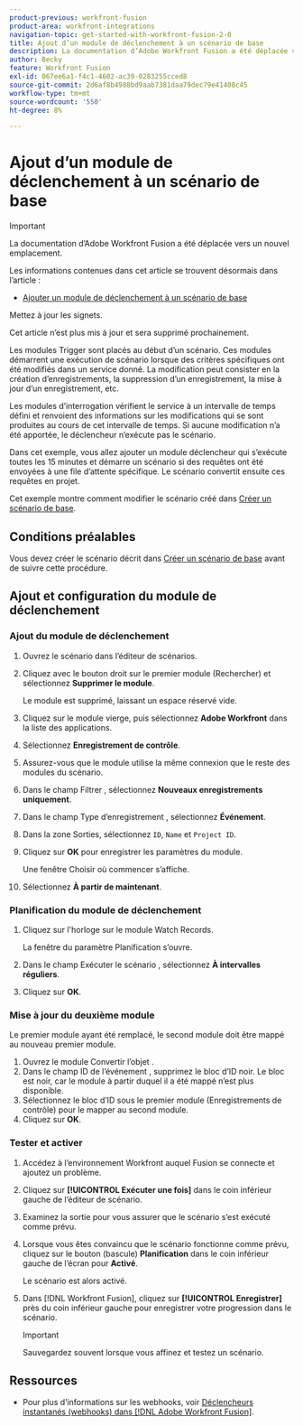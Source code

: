 ```yaml
---
product-previous: workfront-fusion
product-area: workfront-integrations
navigation-topic: get-started-with-workfront-fusion-2-0
title: Ajout d’un module de déclenchement à un scénario de base
description: La documentation d’Adobe Workfront Fusion a été déplacée vers un nouvel emplacement. Cet article est obsolète, mais contient un lien vers le nouvel article qui couvre cette fonctionnalité.
author: Becky
feature: Workfront Fusion
exl-id: 067ee6a1-f4c1-4602-ac39-0283255cced8
source-git-commit: 2d6af8b4988bd9aab7381daa79dec79e41408c45
workflow-type: tm+mt
source-wordcount: '550'
ht-degree: 8%

---
```


# Ajout d’un module de déclenchement à un scénario de base

>[!IMPORTANT]
>
>La documentation d’Adobe Workfront Fusion a été déplacée vers un nouvel emplacement.
>
>Les informations contenues dans cet article se trouvent désormais dans l’article :
>
>* [Ajouter un module de déclenchement à un scénario de base](https://experienceleague.adobe.com/docs/workfront-fusion/using/build-practice-scenarios/add-trigger-to-basic-scenario.html)
>
>Mettez à jour les signets.
>
>Cet article n’est plus mis à jour et sera supprimé prochainement.

Les modules Trigger sont placés au début d’un scénario. Ces modules démarrent une exécution de scénario lorsque des critères spécifiques ont été modifiés dans un service donné. La modification peut consister en la création d’enregistrements, la suppression d’un enregistrement, la mise à jour d’un enregistrement, etc.

Les modules d’interrogation vérifient le service à un intervalle de temps défini et renvoient des informations sur les modifications qui se sont produites au cours de cet intervalle de temps. Si aucune modification n’a été apportée, le déclencheur n’exécute pas le scénario.

Dans cet exemple, vous allez ajouter un module déclencheur qui s’exécute toutes les 15 minutes et démarre un scénario si des requêtes ont été envoyées à une file d’attente spécifique. Le scénario convertit ensuite ces requêtes en projet.

Cet exemple montre comment modifier le scénario créé dans [Créer un scénario de base](/help/quicksilver/workfront-fusion/get-started/build-practice-scenarios/create-simple-scenario.md).

## Conditions préalables

Vous devez créer le scénario décrit dans [Créer un scénario de base](/help/quicksilver/workfront-fusion/get-started/build-practice-scenarios/create-simple-scenario.md) avant de suivre cette procédure.

## Ajout et configuration du module de déclenchement

### Ajout du module de déclenchement

1. Ouvrez le scénario dans l’éditeur de scénarios.
1. Cliquez avec le bouton droit sur le premier module (Rechercher) et sélectionnez **Supprimer le module**.

   Le module est supprimé, laissant un espace réservé vide.

1. Cliquez sur le module vierge, puis sélectionnez **Adobe Workfront** dans la liste des applications.
1. Sélectionnez **Enregistrement de contrôle**.
1. Assurez-vous que le module utilise la même connexion que le reste des modules du scénario.
1. Dans le champ Filtrer , sélectionnez **Nouveaux enregistrements uniquement**.
1. Dans le champ Type d’enregistrement , sélectionnez **Événement**.
1. Dans la zone Sorties, sélectionnez `ID`, `Name` et `Project ID`.
1. Cliquez sur **OK** pour enregistrer les paramètres du module.

   Une fenêtre Choisir où commencer s’affiche.

1. Sélectionnez **À partir de maintenant**.

### Planification du module de déclenchement

1. Cliquez sur l&#39;horloge sur le module Watch Records.

   La fenêtre du paramètre Planification s’ouvre.

1. Dans le champ Exécuter le scénario , sélectionnez **À intervalles réguliers**.

1. Cliquez sur **OK**.

### Mise à jour du deuxième module

Le premier module ayant été remplacé, le second module doit être mappé au nouveau premier module.

1. Ouvrez le module Convertir l’objet .
1. Dans le champ ID de l’événement , supprimez le bloc d’ID noir. Le bloc est noir, car le module à partir duquel il a été mappé n’est plus disponible.
1. Sélectionnez le bloc d’ID sous le premier module (Enregistrements de contrôle) pour le mapper au second module.
1. Cliquez sur **OK**.

### Tester et activer

1. Accédez à l’environnement Workfront auquel Fusion se connecte et ajoutez un problème.
1. Cliquez sur **[!UICONTROL Exécuter une fois]** dans le coin inférieur gauche de l’éditeur de scénario.
1. Examinez la sortie pour vous assurer que le scénario s’est exécuté comme prévu.
1. Lorsque vous êtes convaincu que le scénario fonctionne comme prévu, cliquez sur le bouton (bascule) **Planification** dans le coin inférieur gauche de l’écran pour **Activé**.

   Le scénario est alors activé.
1. Dans [!DNL Workfront Fusion], cliquez sur **[!UICONTROL Enregistrer]** près du coin inférieur gauche pour enregistrer votre progression dans le scénario.

   >[!IMPORTANT]
   >
   >Sauvegardez souvent lorsque vous affinez et testez un scénario.

## Ressources

* Pour plus d’informations sur les webhooks, voir [Déclencheurs instantanés (webhooks) dans [!DNL Adobe Workfront Fusion]](/help/quicksilver/workfront-fusion/webhooks/instant-triggers-webhooks.md).
